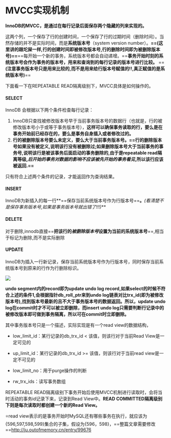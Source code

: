 # MVCC实现机制

**InnoDB的MVCC，是通过在每行记录后面保存两个隐藏的列来实现的。**

这两个列，一个保存了行的创建时间，一个保存了行的过期时间（删除时间）。当然存储的并不是实际时间，而是**系统版本号**（system version number）。**==(这里讲的跟坨屎一样,行的创建时间即被修改版本号,行的删除时间即为被删除版本号)==**==每开始一个新的事务，系统版本号都会自动递增。==**事务开始时刻的系统版本号会作为事务的版本号，用来和查询到的每行记录的版本号进行比较。** ==**(注意事务版本号只是用来比较的,而不是用来给行版本号赋值的!!,真正赋值的是系统版本号)**==

下面看一下在REPEATABLE READ隔离级别下，MVCC具体是如何操作的。

#### SELECT

InnoDB 会根据以下两个条件检查每行记录：

1. InnoDB只查找被修改版本号早于当前事务版本号的数据行（也就是，行的被修改版本号小于或等于事务版本号），**这样可以确保事务读取的行，要么是在事务开始前已经存在的，要么是事务自身插入或者修改过的。**
2. **行的被删除版本号要么未定义，要么大于当前事务版本号。==行的删除版本号如果没有被定义,说明该行没有被删除过;如果删除版本号大于当前事务的事务号,说明该行是被该事务后面启动的事务删除的,由于是repeatable read隔离等级,*后开始的事务对数据的影响不应该被先开始的事务看见*,所以该行应该被返回.==**

只有符合上述两个条件的记录，才能返回作为查询结果。

#### INSERT

InnoDB为新插入的每一行**==保存当前系统版本号作为行版本号==**。***(看清楚不是保存事务版本号,如果是事务版本号就出错了!!!)***

#### DELETE

对于删除,innodb直接==**把该行的*被删除版本号*设置为当前的系统版本号**==,相当于标记为删除,而不是实际删除

#### UPDATE

InnoDB为插入一行新记录，保存当前系统版本号作为行版本号，同时保存当前系统版本号到原来的行作为行删除标识。



![](E:\Typora\resources\MySQL\2100026-19f3a841076a7140.png)

**undo segment内的record即为update undo log record,如果select的时候不符合上述的条件1,会根据指针db_roll_ptr来到undo log链表对比trx_id(即为被修改版本号),找到版本号最新的且不大于事务版本号的数据返回。所以，update undo log在commit时才不可以被立即删除，而insert undo log只需要判断行记录中的被修改版本即可做到事务隔离，所以可在commit时立即删除。**

其中事务版本号只是一个描述，实际实现是有一个read view的数据结构，

* low_limit_id：某行记录的db_trx_id < 该值，则该行对于当前Read View是一定可见的

* up_limit_id：某行记录的db_trx_id >= 该值，则该行对于当前read view是一定不可见的

* low_limit_no：用于purge操作的判断

* rw_trx_ids：读写事务数组

REPEATABLE READ隔离级别下事务开始后使用MVCC机制进行读取时，会将当时活动的事务id记录下来，记录到Read View中。**READ COMMITTED隔离级别下则是每次读取时都创建一个新的Read View。**

⭐read view表示的是事务开始时MySQL还有哪些事务在执行，就应该为{596,597,598,599}集合的子集，假设为{596，598}，==整篇文章需要修改==<http://ju.outofmemory.cn/entry/99676>